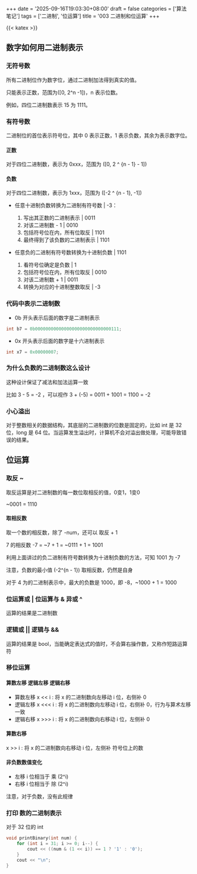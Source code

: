 +++
date = '2025-09-16T19:03:30+08:00'
draft = false
categories = ['算法笔记']
tags = ['二进制', '位运算']
title = '003 二进制和位运算'
+++

{{< katex >}}

## 数字如何用二进制表示

### 无符号数

所有二进制位作为数字位，通过二进制加法得到真实的值。

只能表示正数，范围为\([0, 2^n -1]\)，n 表示位数。

例如，四位二进制数表示 15 为 1111。

### 有符号数

二进制位的首位表示符号位，其中 0 表示正数，1 表示负数，其余为表示数字位。

#### 正数

对于四位二进制数，表示为 0xxx，范围为 \([0, 2 ^ {n - 1} - 1]\)

#### 负数

对于四位二进制数，表示为 1xxx，范围为 \([-2 ^ {n - 1}, -1]\)

+ 任意十进制负数转换为二进制有符号数 | -3：

    1. 写出其正数的二进制表示 | 0011
    2. 对该二进制数 - 1 | 0010
    3. 包括符号位在内，所有位取反 | 1101
    4. 最终得到了该负数的二进制表示 | 1101

+ 任意负的二进制有符号数转换为十进制负数 | 1101
    
    1. 看符号位确定是负数 | 1
    2. 包括符号位在内，所有位取反 | 0010
    3. 对该二进制数 + 1 | 0011
    4. 转换为对应的十进制整数取反 | -3

### 代码中表示二进制数

+ 0b 开头表示后面的数字是二进制表示
``` cpp
int b7 = 0b00000000000000000000000000000111;
```

+ 0x 开头表示后面的数字是十六进制表示
```cpp
int x7 = 0x00000007;
```

### 为什么负数的二进制数这么设计

这种设计保证了减法和加法运算一致

比如 3 - 5 = -2 ，可以视作 3 + (-5) = 0011 + 1001 = 1100 = -2

### 小心溢出

对于整数相关的数据结构，其底层的二进制数的位数是固定的，比如 int 是 32 位，long 是 64 位。当运算发生溢出时，计算机不会对溢出做处理，可能导致错误的结果。

## 位运算

### 取反 ~

取反运算是对二进制数的每一数位取相反的值，0变1，1变0

~0001 = 1110

#### 取相反数

取一个数的相反数，除了 -num，还可以 取反 + 1

7 的相反数 -7 = ~7 + 1 = ~0111 + 1 = 1001

利用上面讲过的负二进制有符号数转换为十进制负数的方法，可知 1001 为 -7

注意，负数的最小值 \(-2^{n - 1}\) 取相反数，仍然是自身

对于 4 为的二进制表示中，最大的负数是 1000，即 -8，~1000 + 1 = 1000

### 位运算或 | 位运算与 & 异或 ^

运算的结果是二进制数

### 逻辑或 || 逻辑与 &&

运算的结果是 bool，当能确定表达式的值时，不会算右操作数，又称作短路运算符

### 移位运算

#### 算数左移 逻辑左移 逻辑右移

+ 算数左移 x << i : 将 x 的二进制数向左移动 i 位，右侧补 0
+ 逻辑左移 x <<< i : 将 x 的二进制数向左移动 i 位，右侧补 0，行为与算术左移一致
+ 逻辑右移 x >>> i : 将 x 的二进制数向右移动 i 位，左侧补 0

#### 算数右移

x >> i : 将 x 的二进制数向右移动 i 位，左侧补 符号位上的数

#### 非负数数值变化

+ 左移 i 位相当于 乘 \(2^i\)
+ 右移 i 位相当于 除 \(2^i\)

注意，对于负数，没有此规律

### 打印 数的二进制表示

对于 32 位的 int
```cpp
void printBinary(int num) {
    for (int i = 31; i >= 0; i--) {
        cout << ((num & (1 << i)) == 1 ? '1' : '0');
    }
    cout << "\n";
}
```